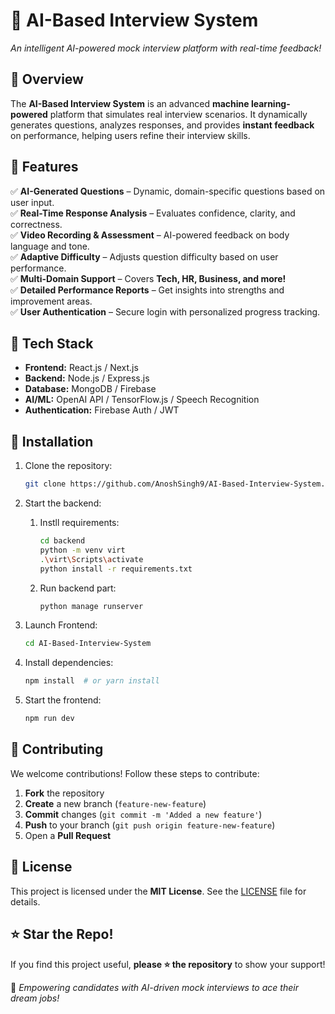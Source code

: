 # 🎤 AI-Based Interview System
*An intelligent AI-powered mock interview platform with real-time feedback!*

## 🚀 Overview
The **AI-Based Interview System** is an advanced **machine learning-powered** platform that simulates real interview scenarios. It dynamically generates questions, analyzes responses, and provides **instant feedback** on performance, helping users refine their interview skills.

## 🎯 Features
✅ **AI-Generated Questions** – Dynamic, domain-specific questions based on user input.  
✅ **Real-Time Response Analysis** – Evaluates confidence, clarity, and correctness.  
✅ **Video Recording & Assessment** – AI-powered feedback on body language and tone.  
✅ **Adaptive Difficulty** – Adjusts question difficulty based on user performance.  
✅ **Multi-Domain Support** – Covers **Tech, HR, Business, and more!**  
✅ **Detailed Performance Reports** – Get insights into strengths and improvement areas.  
✅ **User Authentication** – Secure login with personalized progress tracking.

## 🔧 Tech Stack
- **Frontend:** React.js / Next.js
- **Backend:** Node.js / Express.js
- **Database:** MongoDB / Firebase
- **AI/ML:** OpenAI API / TensorFlow.js / Speech Recognition
- **Authentication:** Firebase Auth / JWT

## 📌 Installation
1. Clone the repository:
   
   ```bash
   git clone https://github.com/AnoshSingh9/AI-Based-Interview-System.git
   ```
   
2. Start the backend:
   1. Instll requirements:
      
      ```bash
      cd backend
      python -m venv virt
      .\virt\Scripts\activate
      python install -r requirements.txt
      ```
      
   2. Run backend part:
      
      ```bash
      python manage runserver
      ```
3. Launch Frontend:

   ```bash
   cd AI-Based-Interview-System
   ```

5. Install dependencies:
   
   ```bash
   npm install  # or yarn install
   ```
   
6. Start the frontend:
   
   ```bash
   npm run dev
   ```

## 🚀 Contributing
We welcome contributions! Follow these steps to contribute:
1. **Fork** the repository
2. **Create** a new branch (`feature-new-feature`)
3. **Commit** changes (`git commit -m 'Added a new feature'`)
4. **Push** to your branch (`git push origin feature-new-feature`)
5. Open a **Pull Request**

## 📜 License
This project is licensed under the **MIT License**. See the [LICENSE](LICENSE) file for details.

## ⭐ Star the Repo!
If you find this project useful, **please ⭐ the repository** to show your support!

🚀 *Empowering candidates with AI-driven mock interviews to ace their dream jobs!*

